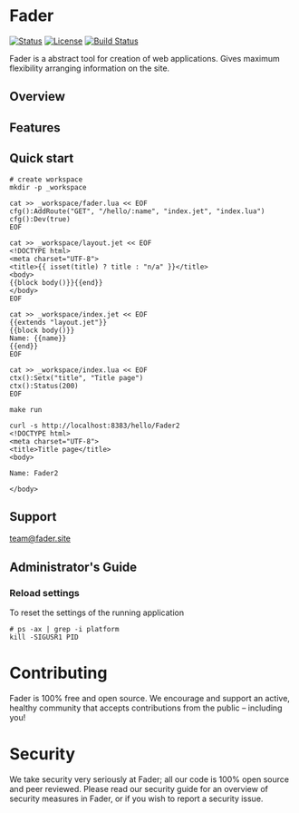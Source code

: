 # Fader

[![Status](https://img.shields.io/badge/status-dev-blue.svg)]()
[![License](http://img.shields.io/badge/license-mit-blue.svg)](https://raw.githubusercontent.com/fasder2/platform/master/LICENSE)
[![Build Status](https://travis-ci.org/fader2/platform.svg?branch=master)](https://travis-ci.org/fader2/platform)

Fader is a abstract tool for creation of web applications. Gives maximum flexibility arranging information on the site.

## Overview

## Features

## Quick start
```shell
# create workspace
mkdir -p _workspace

cat >> _workspace/fader.lua << EOF
cfg():AddRoute("GET", "/hello/:name", "index.jet", "index.lua")
cfg():Dev(true)
EOF

cat >> _workspace/layout.jet << EOF
<!DOCTYPE html>
<meta charset="UTF-8">
<title>{{ isset(title) ? title : "n/a" }}</title>
<body>
{{block body()}}{{end}}
</body>
EOF

cat >> _workspace/index.jet << EOF
{{extends "layout.jet"}}
{{block body()}}
Name: {{name}}
{{end}}
EOF

cat >> _workspace/index.lua << EOF
ctx():Setx("title", "Title page")
ctx():Status(200)
EOF

make run

curl -s http://localhost:8383/hello/Fader2
<!DOCTYPE html>
<meta charset="UTF-8">
<title>Title page</title>
<body>

Name: Fader2

</body>
```

## Support

team@fader.site

## Administrator's Guide

### Reload settings

To reset the settings of the running application

```shell
# ps -ax | grep -i platform
kill -SIGUSR1 PID
```

# Contributing

Fader is 100% free and open source. We encourage and support an active, healthy community that accepts contributions from the public – including you!

# Security

We take security very seriously at Fader; all our code is 100% open source and peer reviewed. Please read our security guide for an overview of security measures in Fader, or if you wish to report a security issue.